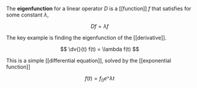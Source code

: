 The **eigenfunction** for a linear operator $D$ is a [[function]] $f$ that satisfies for some constant $\lambda$,

$$
Df = \lambda f
$$

The key example is finding the eigenfunction of the [[derivative]].

$$
\dv{}{t} f(t) = \lambda f(t)
$$

This is a simple [[differential equation]], solved by the [[exponential function]]

$$
f(t) = f_0 e\^{\lambda t}
$$